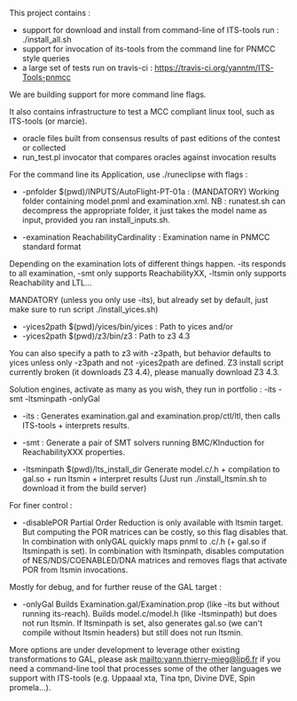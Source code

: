 This project contains :
* support for download and install from command-line of ITS-tools run : ./install_all.sh
* support for invocation of its-tools from the command line for PNMCC style queries
* a large set of tests run on travis-ci : https://travis-ci.org/yanntm/ITS-Tools-pnmcc

We are building support for more command line flags.

It also contains infrastructure to test a MCC compliant linux tool, such as ITS-tools (or marcie).
* oracle files built from consensus results of past editions of the contest or collected
* run_test.pl invocator that compares oracles against invocation results

For the command line its Application, use ./runeclipse with flags :



* -pnfolder $(pwd)/INPUTS/AutoFlight-PT-01a  : (MANDATORY) Working folder containing model.pnml and examination.xml. 
NB : runatest.sh can decompress the appropriate folder, it just takes the model name as input, provided you ran install_inputs.sh.

* -examination ReachabilityCardinality : Examination name in PNMCC standard format

Depending on the examination lots of different things happen. 
-its responds to all examination, -smt only supports ReachabilityXX, -ltsmin only supports Reachability and LTL... 

MANDATORY (unless you only use -its), but already set by default, just make sure to run script ./install_yices.sh)

* -yices2path $(pwd)/yices/bin/yices  : Path to yices 
and/or
* -yices2path $(pwd)/z3/bin/z3  : Path to z3 4.3

You can also specify a path to z3 with -z3path, but behavior defaults to yices unless only -z3path and not -yices2path are defined.
Z3 install script currently broken (it downloads Z3 4.4), please manually download Z3 4.3.

Solution engines, activate as many as you wish, they run in portfolio : -its -smt -ltsminpath -onlyGal

* -its : Generates examination.gal and examination.prop/ctl/ltl, then calls ITS-tools + interprets results.

* -smt : Generate a pair of SMT solvers running BMC/KInduction for ReachabilityXXX properties.

* -ltsminpath $(pwd)/lts_install_dir 
Generate model.c/.h + compilation to gal.so + run ltsmin + interpret results
(Just run ./install_ltsmin.sh to download it from the build server)

For finer control :

* -disablePOR
Partial Order Reduction is only available with ltsmin target. 
But computing the POR matrices can be costly, so this flag disables that.
In combination with onlyGAL quickly maps pnml to .c/.h (+ gal.so if ltsminpath is set).
In combination with ltsminpath, disables computation of NES/NDS/COENABLED/DNA matrices and removes flags that activate POR from ltsmin invocations.

Mostly for debug, and for further reuse of the GAL target : 
* -onlyGal
Builds Examination.gal/Examination.prop (like -its but without running its-reach).
Builds model.c/model.h (like -ltsminpath) but does not run ltsmin.
If ltsminpath is set, also generates gal.so (we can't compile without ltsmin headers) but still does not run ltsmin.

More options are under development to leverage other existing transformations to GAL, please ask <mailto:yann.thierry-mieg@lip6.fr> if you
 need a command-line tool that processes some of the other languages we support with ITS-tools (e.g. Uppaaal xta, Tina tpn, Divine DVE, Spin promela...).
